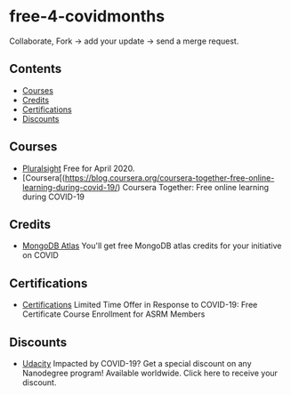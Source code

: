# free-4-covidmonths
Collaborate, Fork -> add your update -> send a merge request. 

## Contents

- [Courses](#courses)
- [Credits](#credits)
- [Certifications](#certifications)
- [Discounts](#discounts)

## Courses

 - [Pluralsight](https://www.pluralsight.com/offer/2020/free-april-month) Free for April 2020.
 - [Coursera[(https://blog.coursera.org/coursera-together-free-online-learning-during-covid-19/) Coursera Together: Free online learning during COVID-19
 
 ## Credits
 
  - [MongoDB Atlas](https://www.mongodb.com/blog/post/helping-developers-tackle-covid19) You'll get free MongoDB atlas credits for your initiative on COVID
  
## Certifications

  - [Certifications](https://www.asrm.org/news-and-publications/news-and-research/announcements/limited-time-offer-in-response-to-covid-19--free-certificate-course-enrollment-for-asrm-members/) Limited Time Offer in Response to COVID-19: Free Certificate Course Enrollment for ASRM Members
  
## Discounts
 - [Udacity](https://www.udacity.com/) Impacted by COVID-19? Get a special discount on any Nanodegree program! Available worldwide. Click here to receive your discount.
  
